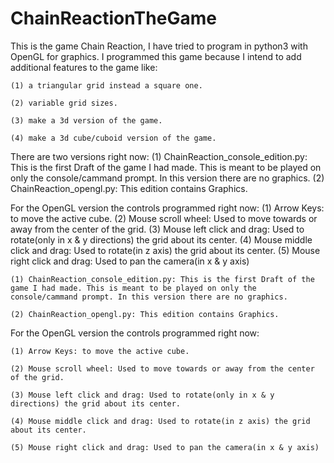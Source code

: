 # ChainReactionTheGame
This is the game Chain Reaction, I have tried to program in python3 with OpenGL for graphics. I programmed this game because I intend to add additional features to the game like:


    (1) a triangular grid instead a square one.

    (2) variable grid sizes.

    (3) make a 3d version of the game.

    (4) make a 3d cube/cuboid version of the game.

There are two versions right now:
(1) ChainReaction_console_edition.py: This is the first Draft of the game I had made. This is meant to be played on only the console/cammand prompt. In this version there are no graphics.
(2) ChainReaction_opengl.py: This edition contains Graphics.

For the OpenGL version the controls programmed right now:
(1) Arrow Keys: to move the active cube.
(2) Mouse scroll wheel: Used to move towards or away from the center of the grid.
(3) Mouse left click and drag: Used to rotate(only in x & y directions) the grid about its center.
(4) Mouse middle click and drag: Used to rotate(in z axis) the grid about its center.
(5) Mouse right click and drag: Used to pan the camera(in x & y axis)


    (1) ChainReaction_console_edition.py: This is the first Draft of the game I had made. This is meant to be played on only the console/cammand prompt. In this version there are no graphics.

    (2) ChainReaction_opengl.py: This edition contains Graphics.

For the OpenGL version the controls programmed right now:


    (1) Arrow Keys: to move the active cube.

    (2) Mouse scroll wheel: Used to move towards or away from the center of the grid.

    (3) Mouse left click and drag: Used to rotate(only in x & y directions) the grid about its center.

    (4) Mouse middle click and drag: Used to rotate(in z axis) the grid about its center.

    (5) Mouse right click and drag: Used to pan the camera(in x & y axis)
